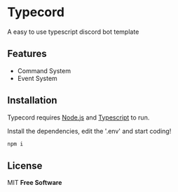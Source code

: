 # Typecord

A easy to use typescript discord bot template

## Features

- Command System
- Event System

## Installation

Typecord requires [Node.js](https://nodejs.org/) and [Typescript](https://www.typescriptlang.org/) to run.

Install the dependencies, edit the '.env' and start coding!

```sh
npm i
```

## License

MIT
**Free Software**
